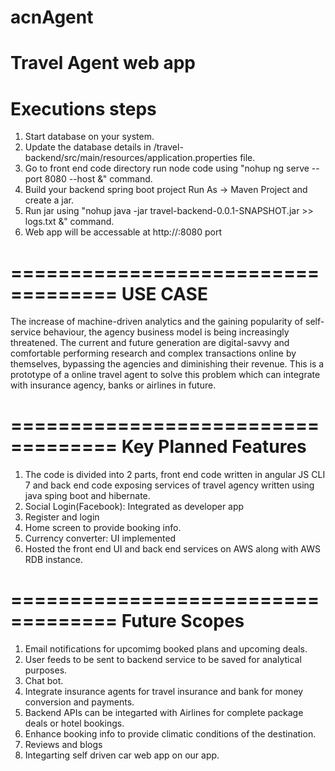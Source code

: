# acnAgent
Travel Agent web app
===================================
Executions steps
===================================
1. Start database on your system.
2. Update the database details in /travel-backend/src/main/resources/application.properties file.
3. Go to front end code directory run node code using "nohup ng serve --port 8080 --host <hostname> &" command.
4. Build your backend spring boot project Run As -> Maven Project and create a jar.
5. Run jar using "nohup java -jar travel-backend-0.0.1-SNAPSHOT.jar >> logs.txt &" command.
6. Web app will be accessable at http://<hostname>:8080 port

===================================
USE CASE
===================================
The increase of machine-driven analytics and the gaining popularity of self-service behaviour, the agency business model is being increasingly threatened. The current and future generation are digital-savvy and comfortable performing research and complex transactions online by themselves, bypassing the agencies and diminishing their revenue. This is a prototype of a online travel agent to solve this problem which can integrate with insurance agency, banks or airlines in future.

===================================
Key Planned Features
===================================
1. The code is divided into 2 parts, front end code written in angular JS CLI 7 and back end code exposing services of travel agency written using java sping boot and hibernate.
2. Social Login(Facebook): Integrated as developer app
3. Register and login
4. Home screen to provide booking info.
5. Currency converter: UI implemented
6. Hosted the front end UI and back end services on AWS along with AWS RDB instance.

===================================
Future Scopes
===================================
1. Email notifications for upcomimg booked plans and upcoming deals.
2. User feeds to be sent to backend service to be saved for analytical purposes.
3. Chat bot.
4. Integrate insurance agents for travel insurance and bank for money conversion and payments.
5. Backend APIs can be integarted with Airlines for complete package deals or hotel bookings.
6. Enhance booking info to provide climatic conditions of the destination.
7. Reviews and blogs
8. Integarting self driven car web app on our app.

